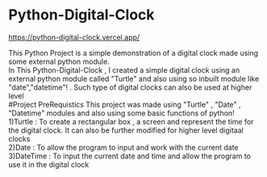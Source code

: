 # Python-Digital-Clock

https://python-digital-clock.vercel.app/


This Python Project is a simple demonstration of a digital clock made using some external python module.
<br>
In This Python-Digital-Clock , I created a simple digital clock using an external python module called "Turtle" and also using so inbuilt module like "date","datetime"! . Such type of digital clocks can also be used at higher level 
<br>
#Project PreRequistics 
This project was made using "Turtle" , "Date" , "Datetime" modules and also using some basic functions of python!
<br>
1)Turtle : To create a rectangular box , a screen and represent the time for the digital clock. It can also be further modified for higher level digitaal clocks
<br>
2)Date : To allow the program to input and work with the current date
<br>
3)DateTime : To input the current date and time and allow the program to use it in the digital clock 
